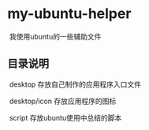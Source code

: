 # my-ubuntu-helper

​	我使用ubuntu的一些辅助文件

## 目录说明

​	desktop 存放自己制作的应用程序入口文件

​	desktop/icon 存放应用程序的图标

​	script 存放ubuntu使用中总结的脚本